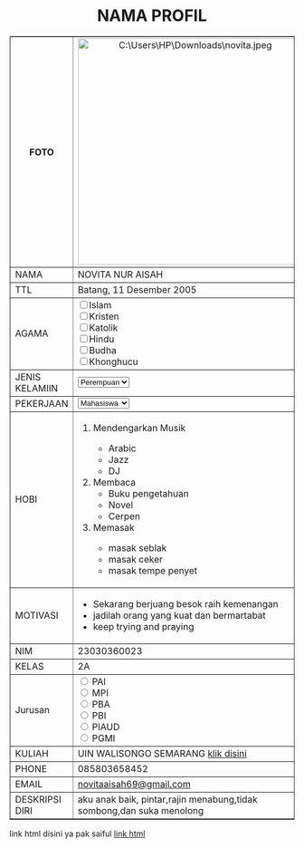 <!DOCTYPE html>
<html>
<head>
       <title>Biodata Diri Novita Nur Aisah</title>
</head>
<body>
      <h1 style="text-align:center;">NAMA PROFIL</h1>
	  <table border="1" cellspacing="0" align="center" cellpadding="5" width="800">
	  <tr align="center">
	  <th>FOTO</th>
		  <td><img src="C:\Users\HP\Downloads\novita.jpeg" alt="C:\Users\HP\Downloads\novita.jpeg"=300 height=400 </td>
	  </tr>
	  <tr>
	      <td>NAMA</td>
		  <td>NOVITA NUR AISAH</td>
	  </tr>
	  <tr>
	      <td>TTL</td>
		  <td>Batang, 11 Desember 2005</td>
	  </tr>
	  <tr>
	      <td>AGAMA</td>
		  <td><div>
			<input type="checkbox" id="Islam" name="Islam"
			<label for="Islam">Islam</label>
	  </div>
		  <div>
		  <input type="checkbox" id="Kristen" name="Kristen"
		  <label for="Kristen">Kristen</label>
		  <div>
			<input type="checkbox" id="Katolik" name="Katolik"
			<label for="Katolik">Katolik</label>
	  </div>
	  		  <div>
			<input type="checkbox" id="Hindu" name="Hindu"
			<label for="Hindu">Hindu</label>
	  </div>
	  		  <div>
			<input type="checkbox" id="Budha" name="Budha"
			<label for="Budha">Budha</label>
	  </div>
	  		  <div>
			<input type="checkbox" id="Khonghucu" name="Khonghucu"
			<label for="Khonghucu">Khonghucu</label>
	  </div>
	  </td>
	  </div>
	  </tr>
	  <tr>
	      <td>JENIS KELAMIIN</td>
		  <td><select name="jeniskelamin">
		  <option>Perempuan</option>
		  <option>Laki-laki</option>
		  </select>
	  </tr>
	  <tr>
	     <td>PEKERJAAN</td>
		  <td><select name="pekerjaan">
		  <option>Mahasiswa</option>
		  <option>PNS</option>
		  <option>BUMN</option>
		   <option>Wiraswasta</option>
		    <option>Dosen</option>
		  </select>
	  </tr>
	  <tr>
	  <td>HOBI</td>
		  <td><ol>
       <li>Mendengarkan Musik</li>
            <ul>
                <li>Arabic</li>
                <li>Jazz</li>
                <li>DJ</li>
            </ul>
       </li>
        <li>Membaca
            <ul>
                <li>Buku pengetahuan</li>
				<li>Novel</li>
				<li>Cerpen</li>
            </ul>
        </li>
        <li>Memasak</li>
		<ul>
                <li>masak seblak</li>
                <li>masak ceker</li>
                <li>masak tempe penyet</li>
            </ul>
	</td>
    </ol>
	</tr>
	  <tr>
	  <td>MOTIVASI</td>
	      <td><ul>
	       <li>Sekarang berjuang besok raih kemenangan</li>
		   <li>jadilah orang yang kuat dan bermartabat</li>
		   <li>keep trying and praying</li>
	  </td>
	  </tr>
	  <tr>
	      <td>NIM</td>
	      <td>23030360023</td>
	  </tr>
	  <tr>
	    <td>KELAS</td>
		<td>2A</td>
	  </tr>
	 <tr>
<td>Jurusan</td>
<td> <input type="radio" id="PAI" name="Jurusan" value="PAI">
  <label for="PAI">PAI</label><br>
  <input type="radio" id="MPI" name="Jurusan" value="MPI">
  <label for="MPI">MPI</label><br>
  <input type="radio" id="PBA" name="Jurusan" value="PBA">
  <label for="PBA">PBA</label><br>
  <input type="radio" id="PBI" name="Jurusan" value="PBI">
  <label for="PBI">PBI</label><br>
  <input type="radio" id="PIAUD" name="Jurusan" value="PIAUD">
  <label for="PIAUD">PIAUD</label><br>
  <input type="radio" id="PGMI" name="Jurusan" value="PGMI">
  <label for="PGMI">PGMI</label></td>
</tr>
	  <tr>
	  <td>KULIAH</td>
	  <td>UIN WALISONGO SEMARANG <a href="https://walisongo.ac.id/">klik disini</a></td>
	  </tr>	  
	  <tr>
	  <td>PHONE</td>
	  <td>085803658452 </td>
	  </tr>
	  <tr>
	  <td>EMAIL</td>
	  <td><a href="novitaaisah69@gmail.com">novitaaisah69@gmail.com</a></td>
	  </tr>
	  <tr>
	  <td>DESKRIPSI DIRI</td>
	  <td>aku anak baik, pintar,rajin menabung,tidak sombong,dan suka menolong</td>
	  </tr>
	  </table>
<body>
 <p>link html  disini ya pak saiful <a href="">link html</a></p>
</body>
</html>
